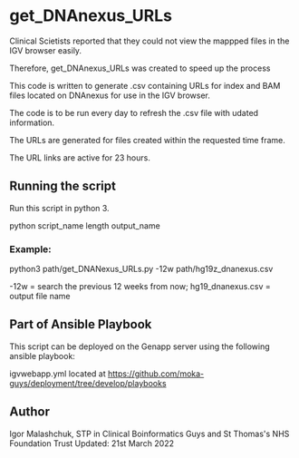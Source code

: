# get_DNAnexus_URLs


Clinical Scietists reported that they could not view the mappped files in the IGV browser easily. 

Therefore, get\_DNAnexus\_URLs was created to speed up the process

This code is written to generate .csv containing URLs for index and BAM files located on DNAnexus for use in the IGV browser. 

The code is to be run every day to refresh the .csv file with udated information. 

The URLs are generated for files created within the requested time frame.

The URL links are active for 23 hours.

## Running the script

Run this script in python 3. 

python script\_name length output\_name

### Example:

python3 path/get\_DNANexus\_URLs.py -12w path/hg19z_dnanexus.csv

-12w = search the previous 12 weeks from now;
hg19\_dnanexus.csv = output file name

## Part of Ansible Playbook

This script can be deployed on the Genapp server using the following ansible playbook:

igvwebapp.yml located at https://github.com/moka-guys/deployment/tree/develop/playbooks

## Author
Igor Malashchuk, 
STP in Clinical Boinformatics
Guys and St Thomas's NHS Foundation Trust
Updated: 21st March 2022 
